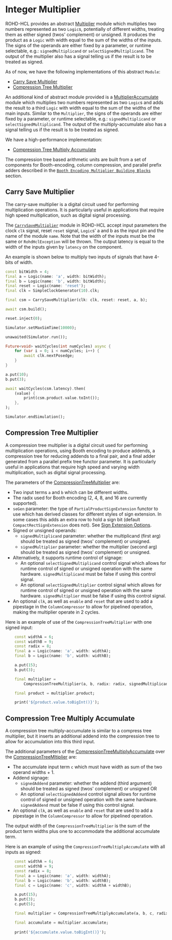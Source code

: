 # Integer Multiplier

ROHD-HCL provides an abstract [Multiplier](https://intel.github.io/rohd-hcl/rohd_hcl/Multiplier-class.html) module which multiplies two
numbers represented as two `Logic`s, potentially of different widths,
treating them as either signed (twos' complement) or unsigned. It
produces the product as a `Logic` with width equal to the sum of the
widths of the inputs. The signs of the operands are either fixed by a parameter,
or runtime selectable, e.g.:   `signedMultiplicand` or `selectSignedMultiplicand`.
The output of the multiplier also has a signal telling us if the result is to be
treated as signed.

As of now, we have the following implementations
of this abstract `Module`:

- [Carry Save Multiplier](#carry-save-multiplier)
- [Compression Tree Multiplier](#compression-tree-multiplier)

An additional kind of abstract module provided is a
[MultiplierAccumulate](https://intel.github.io/rohd-hcl/rohd_hcl/MultiplyAccumulate-class.html) module which multiplies two numbers represented
as two `Logic`s and adds the result to a third `Logic` with width
equal to the sum of the widths of the main inputs. Similar to the `Multiplier`,
the signs of the operands are either fixed by a parameter,
or runtime selectable, e.g.:   `signedMultiplicand` or `selectSignedMultiplicand`.
The output of the multiply-accumulate also has a signal telling us if the result is to be
treated as signed.

We have a
high-performance implementation:

- [Compression Tree Multiply Accumulate](#compression-tree-multiply-accumulate)

The compression tree based arithmetic units are built from a set of components for Booth-encoding, column compression, and parallel prefix adders described in the [`Booth Encoding Multiplier Building Blocks`](./multiplier_components.md#booth-encoding-multiplier-building-blocks) section.

## Carry Save Multiplier

The carry-save multiplier is a digital circuit used for performing multiplication operations. It
is particularly useful in applications that require high speed
multiplication, such as digital signal processing.

The
[`CarrySaveMultiplier`](https://intel.github.io/rohd-hcl/rohd_hcl/CarrySaveMultiplier-class.html)
module in ROHD-HCL accept input parameters the clock `clk` signal,
reset `reset` signal, `Logic`s' a and b as the input pin and the name
of the module `name`. Note that the width of the inputs must be the
same or `RohdHclException` will be thrown.  The output latency is equal to the width of the inputs
given by `latency` on the component.

An example is shown below to multiply two inputs of signals that have 4-bits of width.

```dart
const bitWidth = 4;
final a = Logic(name: 'a', width: bitWidth);
final b = Logic(name: 'b', width: bitWidth);
final reset = Logic(name: 'reset');
final clk = SimpleClockGenerator(10).clk;

final csm = CarrySaveMultiplier(clk: clk, reset: reset, a, b);

await csm.build();

reset.inject(0);

Simulator.setMaxSimTime(10000);

unawaited(Simulator.run());

Future<void> waitCycles(int numCycles) async {
    for (var i = 0; i < numCycles; i++) {
        await clk.nextPosedge;
    }
}

a.put(10);
b.put(3);

await waitCycles(csm.latency).then(
    (value) {
        print(csm.product.value.toInt());
    },
);

Simulator.endSimulation();
```

## Compression Tree Multiplier

A compression tree multiplier is a digital circuit used for performing
multiplication operations, using Booth encoding to produce addends, a
compression tree for reducing addends to a final pair, and a final adder
generated from a parallel prefix tree functor parameter. It is particularly
useful in applications that require high speed and varying width multiplication,
such as digital signal processing.

The parameters of the
[CompressionTreeMultiplier](https://intel.github.io/rohd-hcl/rohd_hcl/CompressionTreeMultiplier-class.html) are:

- Two input terms `a` and `b` which can be different widths.
- The radix used for Booth encoding (2, 4, 8, and 16 are currently supported).
- `seGen` parameter: the type of `PartialProductSignExtension` functor to use which has derived classes for different styles of sign extension. In some cases this adds an extra row to hold a sign bit (default `CompactRectSignExtension` does not).  See [Sign Extension Options](./multiplier_components.md#sign-extension-option).
- Signed or unsigned operands:
  - `signedMultiplicand` parameter: whether the multiplicand (first arg) should be treated as signed (twos' complement) or unsigned.
  - `signedMultiplier` parameter: whether the multiplier (second arg) should be treated as signed (twos' complement) or unsigned.
- Alternatively, it supports runtime control of signage:
  - An optional `selectSignedMultiplicand` control signal which allows for runtime control of signed or unsigned operation with the same hardware. `signedMultiplicand` must be false if using this control signal.
  - An optional `selectSignedMultiplier` control signal which allows for runtime control of signed or unsigned operation with the same hardware. `signedMultiplier` must be false if using this control signal.
- An optional `clk`, as well as `enable` and `reset` that are used to add a pipestage in the `ColumnCompressor` to allow for pipelined operation, making the multiplier operate in 2 cycles.

Here is an example of use of the `CompressionTreeMultiplier` with one signed input:

```dart
    const widthA = 6;
    const widthB = 9;
    const radix = 8;
    final a = Logic(name: 'a', width: widthA);
    final b = Logic(name: 'b', width: widthB);

    a.put(15);
    b.put(3);

    final multiplier =
        CompressionTreeMultiplier(a, b, radix: radix, signedMultiplicand: true);

    final product = multiplier.product;

    print('${product.value.toBigInt()}');
```

## Compression Tree Multiply Accumulate

A compression tree multiply-accumulate is similar to a compress tree
multiplier, but it inserts an additional addend into the compression
tree to allow for accumulation into this third input.

The additional parameters of the
[CompressionTreeMultiplyAccumulate](https://intel.github.io/rohd-hcl/rohd_hcl/CompressionTreeMultiplyAccumulate-class.html) over the [CompressionTreeMltiplier](#compression-tree-multiplier) are:

- The accumulate input term `c` which must have width as sum of the two operand widths + 1.
- Addend signage:
  - `signedAddend` parameter: whether the addend (third argument) should be treated as signed (twos' complement) or unsigned
OR
  - An optional `selectSignedAddend` control signal allows for runtime control of signed or unsigned operation with the same hardware. `signedAddend` must be false if using this control signal.
- An optional `clk`, as well as `enable` and `reset` that are used to add a pipestage in the `ColumnCompressor` to allow for pipelined operation.

The output width of the `CompressionTreeMultiplier` is the sum of the product term widths plus one to accommodate the additional accumulate term.

Here is an example of using the `CompressionTreeMultiplyAccumulate` with all inputs as signed:

```dart
    const widthA = 6;
    const widthB = 9;
    const radix = 8;
    final a = Logic(name: 'a', width: widthA);
    final b = Logic(name: 'b', width: widthB);
    final c = Logic(name: 'c', width: widthA + widthB);

    a.put(15);
    b.put(3);
    c.put(5);

    final multiplier = CompressionTreeMultiplyAccumulate(a, b, c, radix: radix, signedMultiplicand: true, signedMultiplier: true, signedAddend: true);

    final accumulate = multiplier.accumulate;
    
    print('${accumulate.value.toBigInt()}');
```
